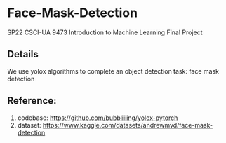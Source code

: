 # Face-Mask-Detection
SP22 CSCI-UA 9473 Introduction to Machine Learning Final Project

## Details
We use yolox algorithms to complete an object detection task: face mask detection


## Reference:
1. codebase: https://github.com/bubbliiiing/yolox-pytorch
2. dataset: https://www.kaggle.com/datasets/andrewmvd/face-mask-detection
